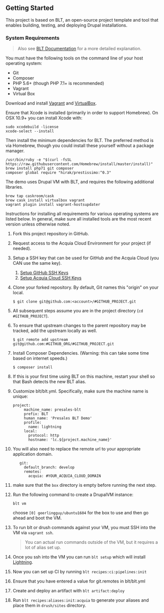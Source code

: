 ## Getting Started

This project is based on BLT, an open-source project template and tool that enables building, testing, and deploying Drupal installations.

### System Requirements

> Also see [BLT Documentation](https://blt.readthedocs.io/en/latest/INSTALL/) for a more detailed explanation.

You must have the following tools on the command line of your host operating system:

- Git
- Composer
- PHP 5.6+ (though PHP 7.1+ is recommended)
- Vagrant
- Virtual Box

Download and install [Vagrant](https://www.vagrantup.com/downloads.html) and [VirtualBox](https://www.virtualbox.org/wiki/Downloads).

Ensure that Xcode is installed (primarily in order to support Homebrew). On OSX 10.9+ you can install Xcode with:

    sudo xcodebuild -license
    xcode-select --install

Then install the minimum dependencies for BLT. The preferred method is via Homebrew, though you could install these yourself without a package manager.

    /usr/bin/ruby -e "$(curl -fsSL https://raw.githubusercontent.com/Homebrew/install/master/install)"
    brew install php71 git composer
    composer global require "hirak/prestissimo:^0.3"

The demo uses Drupal VM with BLT, and requires the following additional libraries.

    brew tap caskroom/cask
    brew cask install virtualbox vagrant
    vagrant plugin install vagrant-hostsupdater

Instructions for installing all requirements for various operating systems are listed below. In general, make sure all installed tools are the most recent version unless otherwise noted.

1. Fork this project repository in GitHub.
1. Request access to the Acquia Cloud Environment for your project (if needed).
1. Setup a SSH key that can be used for GitHub and the Acquia Cloud (you CAN use the same key).
    1. [Setup GitHub SSH Keys](https://help.github.com/articles/adding-a-new-ssh-key-to-your-github-account/)
    1. [Setup Acquia Cloud SSH Keys](https://docs.acquia.com/acquia-cloud/ssh/generate)
1. Clone your forked repository. By default, Git names this "origin" on your local.
    ```
    $ git clone git@github.com:<account>/#GITHUB_PROJECT.git
    ```
1. All subsequent steps assume you are in the project directory (`cd #GITHUB_PROJECT`).

1. To ensure that upstream changes to the parent repository may be tracked, add the upstream locally as well.
    ```
    $ git remote add upstream git@github.com:#GITHUB_ORG/#GITHUB_PROJECT.git
    ```
1. Install Composer Dependencies. (Warning: this can take some time based on internet speeds.)
    ```
    $ composer install
    ```
1. If this is your first time using BLT on this machine, restart your shell so that Bash detects the new BLT alias.

1. Customize blt/blt.yml.  Specifically, make sure the machine name is unique:
    ```
    project:
         machine_name: presales-blt
         prefix: BLT
         human_name: 'Presales BLT Demo'
         profile:
           name: lightning
         local:
           protocol: http
           hostname: 'lc.${project.machine_name}'
    ```
1. You will also need to replace the remote url to your appropriate application domain.
    ```
       git:
         default_branch: develop
         remotes:
           acquia: #YOUR_ACQUIA_CLOUD_DOMAIN
    ```
1. make sure that the `box` directory is empty before running the next step.
1. Run the following command to create a DrupalVM instance:
    ```
    blt vm
    ```
    choose `[0] geerlingguy/ubuntu1604` for the box to use and then go ahead and boot the VM.

1. To run blt or drush commands against your VM, you must SSH into the VM via `vagrant ssh`.

    > You can actual run commands outside of the VM, but it requires a lot of alias set up.
    
1.  Once you ssh into the VM you can run `blt setup` which will install [Lightning](https://github.com/acquia/lightning-project).

1. Now you can set up CI by running `blt recipes:ci:pipelines:init`

1. Ensure that you have entered a value for git.remotes in blt/blt.yml

1. Create and deploy an artifact with `blt artifact:deploy`

1. Run `blt recipes:aliases:init:acquia` to generate your aliases and place them in `drush/sites` directory.
    

